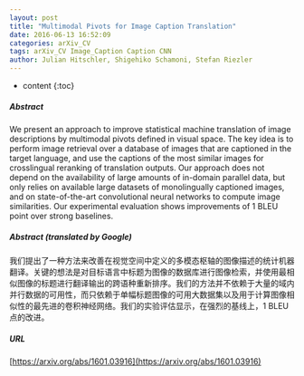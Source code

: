 ```yaml
---
layout: post
title: "Multimodal Pivots for Image Caption Translation"
date: 2016-06-13 16:52:09
categories: arXiv_CV
tags: arXiv_CV Image_Caption Caption CNN
author: Julian Hitschler, Shigehiko Schamoni, Stefan Riezler
---
```


* content
{:toc}

##### Abstract
We present an approach to improve statistical machine translation of image descriptions by multimodal pivots defined in visual space. The key idea is to perform image retrieval over a database of images that are captioned in the target language, and use the captions of the most similar images for crosslingual reranking of translation outputs. Our approach does not depend on the availability of large amounts of in-domain parallel data, but only relies on available large datasets of monolingually captioned images, and on state-of-the-art convolutional neural networks to compute image similarities. Our experimental evaluation shows improvements of 1 BLEU point over strong baselines.

##### Abstract (translated by Google)
我们提出了一种方法来改善在视觉空间中定义的多模态枢轴的图像描述的统计机器翻译。关键的想法是对目标语言中标题为图像的数据库进行图像检索，并使用最相似图像的标题进行翻译输出的跨语种重新排序。我们的方法并不依赖于大量的域内并行数据的可用性，而只依赖于单幅标题图像的可用大数据集以及用于计算图像相似性的最先进的卷积神经网络。我们的实验评估显示，在强烈的基线上，1 BLEU点的改进。

##### URL
[https://arxiv.org/abs/1601.03916](https://arxiv.org/abs/1601.03916)


